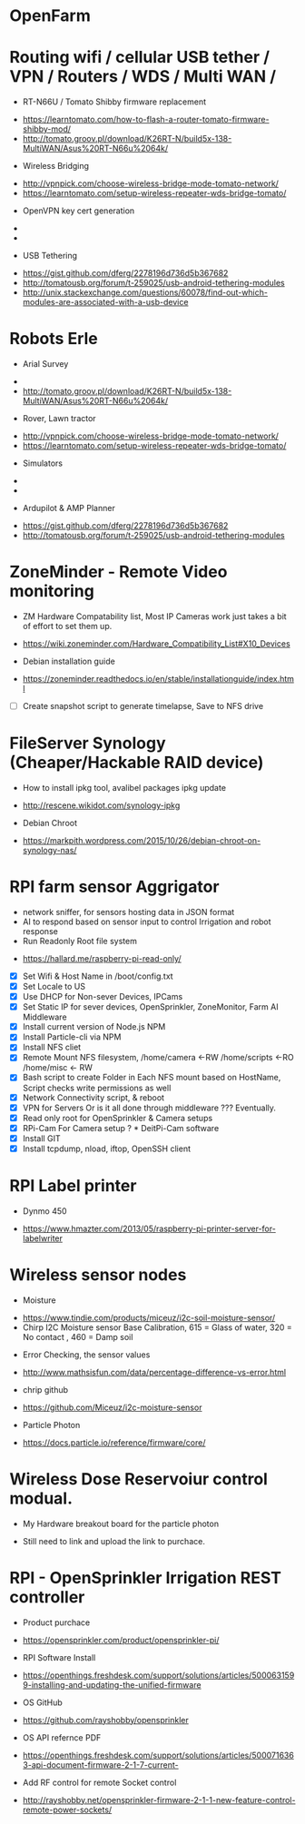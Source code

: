 # OpenFarm

# Routing wifi / cellular USB tether / VPN / Routers / WDS / Multi WAN / 
- RT-N66U / Tomato Shibby firmware replacement
 * https://learntomato.com/how-to-flash-a-router-tomato-firmware-shibby-mod/
 * http://tomato.groov.pl/download/K26RT-N/build5x-138-MultiWAN/Asus%20RT-N66u%2064k/
- Wireless Bridging
 * http://vpnpick.com/choose-wireless-bridge-mode-tomato-network/
 * https://learntomato.com/setup-wireless-repeater-wds-bridge-tomato/
- OpenVPN key cert generation
 *
 *
- USB Tethering
 * https://gist.github.com/dferg/2278196d736d5b367682
 * http://tomatousb.org/forum/t-259025/usb-android-tethering-modules
 * http://unix.stackexchange.com/questions/60078/find-out-which-modules-are-associated-with-a-usb-device

# Robots Erle
- Arial Survey 
 * 
 * http://tomato.groov.pl/download/K26RT-N/build5x-138-MultiWAN/Asus%20RT-N66u%2064k/
- Rover, Lawn tractor
 * http://vpnpick.com/choose-wireless-bridge-mode-tomato-network/
 * https://learntomato.com/setup-wireless-repeater-wds-bridge-tomato/
- Simulators
 *
 *
- Ardupilot & AMP Planner
 * https://gist.github.com/dferg/2278196d736d5b367682
 * http://tomatousb.org/forum/t-259025/usb-android-tethering-modules





# ZoneMinder - Remote Video monitoring
- ZM Hardware Compatability list,  Most IP Cameras work just takes a bit of effort to set them up.
 * https://wiki.zoneminder.com/Hardware_Compatibility_List#X10_Devices
- Debian installation guide
 * https://zoneminder.readthedocs.io/en/stable/installationguide/index.html
- [ ] Create snapshot script to generate timelapse, Save to NFS drive

# FileServer Synology (Cheaper/Hackable RAID device)
- How to install ipkg tool, avalibel packages ipkg update
 * http://rescene.wikidot.com/synology-ipkg
- Debian Chroot
 * https://markpith.wordpress.com/2015/10/26/debian-chroot-on-synology-nas/

# RPI farm sensor Aggrigator
- network sniffer, for sensors hosting data in JSON format
- AI to respond based on sensor input to control Irrigation and robot response
- Run Readonly Root file system
 * https://hallard.me/raspberry-pi-read-only/
- [x] Set Wifi & Host Name in /boot/config.txt
- [x] Set Locale to US
- [x] Use DHCP for Non-sever Devices, IPCams
- [x] Set Static IP for sever devices, OpenSprinkler, ZoneMonitor, Farm AI Middleware
- [x] Install current version of Node.js NPM
- [x] Install Particle-cli  via NPM
- [x] Install NFS cliet
- [x] Remote Mount NFS filesystem, /home/camera <-RW /home/scripts <-RO /home/misc <- RW 
- [x] Bash script to create Folder in Each NFS mount based on HostName, Script checks write permissions as well
- [x] Network Connectivity script, & reboot
- [x] VPN for Servers Or is it all done through middleware ??? Eventually.
- [x] Read only root for OpenSprinkler & Camera setups
- [x] RPi-Cam For Camera setup ?  * DeitPi-Cam software
- [x] Install GIT
- [x] Install tcpdump, nload, iftop, OpenSSH client

# RPI Label printer 
- Dynmo 450
 * https://www.hmazter.com/2013/05/raspberry-pi-printer-server-for-labelwriter

# Wireless sensor nodes
- Moisture
 * https://www.tindie.com/products/miceuz/i2c-soil-moisture-sensor/
  * Chirp I2C Moisture sensor Base Calibration,  615 = Glass of water, 320 = No contact , 460 = Damp soil
 - Error Checking, the sensor values
  * http://www.mathsisfun.com/data/percentage-difference-vs-error.html
- chrip github
 * https://github.com/Miceuz/i2c-moisture-sensor
- Particle Photon
 * https://docs.particle.io/reference/firmware/core/

# Wireless Dose Reservoiur control modual.
- My Hardware breakout board for the particle photon
 * Still need to link and upload the link to purchace.


# RPI - OpenSprinkler Irrigation REST controller  
- Product purchace
 * https://opensprinkler.com/product/opensprinkler-pi/
- RPI Software Install
 * https://openthings.freshdesk.com/support/solutions/articles/5000631599-installing-and-updating-the-unified-firmware
- OS GitHub
 * https://github.com/rayshobby/opensprinkler
- OS API refernce PDF
 * https://openthings.freshdesk.com/support/solutions/articles/5000716363-api-document-firmware-2-1-7-current-
- Add RF control for remote Socket control
 * http://rayshobby.net/opensprinkler-firmware-2-1-1-new-feature-control-remote-power-sockets/
